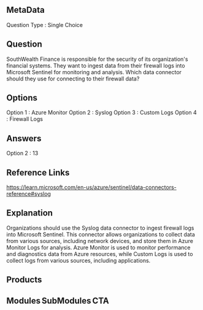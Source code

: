 ## MetaData
Question Type : Single Choice

## Question
SouthWealth Finance is responsible for the security of its organization's financial systems. They want to ingest data from their firewall logs into Microsoft Sentinel for monitoring and analysis. Which data connector should they use for connecting to their firewall data? 

## Options
Option 1 : Azure Monitor 
Option 2 : Syslog 
Option 3 : Custom Logs
Option 4 : Firewall Logs 

## Answers
Option 2 : 13

## Reference Links
https://learn.microsoft.com/en-us/azure/sentinel/data-connectors-reference#syslog
 
## Explanation
Organizations should use the Syslog data connector to ingest firewall logs into Microsoft Sentinel. This connector allows organizations to collect data from various sources, including network devices, and store them in Azure Monitor Logs for analysis. Azure Monitor is used to monitor performance and diagnostics data from Azure resources, while Custom Logs is used to collect logs from various sources, including applications.

## Products 


## Modules SubModules CTA 